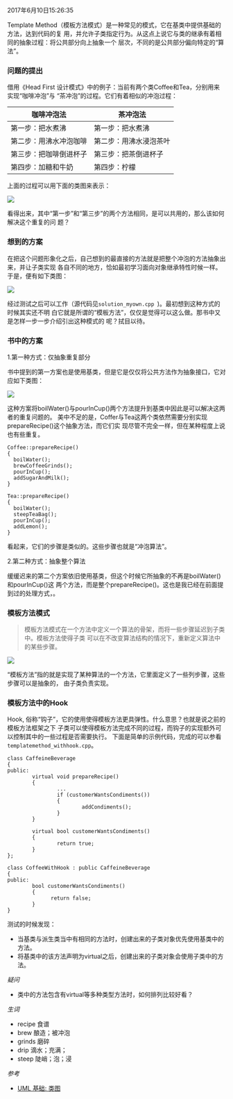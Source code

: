 2017年6月10日15:26:35

Template Method（模板方法模式）是一种常见的模式，它在基类中提供基础的方法，达到代码的复
用，并允许子类指定行为。从这点上说它与类的继承有着相同的抽象过程：将公共部分向上抽象一个
层次，不同的是公共部分偏向特定的“算法”。

### 问题的提出

借用《Head First 设计模式》中的例子：当前有两个类Coffee和Tea，分别用来实现“咖啡冲泡”与
“茶冲泡”的过程。它们有着相似的冲泡过程：

咖啡冲泡法 | 茶冲泡法
---- | ----
第一步：把水煮沸 | 第一步：把水煮沸
第二步：用沸水冲泡咖啡 | 第二步：用沸水浸泡茶叶
第三步：把咖啡倒进杯子 | 第三步：把茶倒进杯子
第四步：加糖和牛奶 | 第四步：柠檬

上面的过程可以用下面的类图来表示：

![](pic/question-class-uml.jpg)

看得出来，其中“第一步”和“第三步”的两个方法相同，是可以共用的，那么该如何解决这个重复的问
题？

### 想到的方案

在把这个问题形象化之后，自己想到的最直接的方法就是把整个冲泡的方法抽象出来，并让子类实现
各自不同的地方，恰如最初学习面向对象继承特性时候一样。于是，便有如下类图：

![](pic/my-class-uml.jpg)

经过测试之后可以工作（源代码见`solution_myown.cpp `)。最初想到这种方式的时候其实还不明
白它就是所谓的“模板方法”，仅仅是觉得可以这么做。那书中又是怎样一步一步介绍引出这种模式的
呢？拭目以待。

### 书中的方案

1.第一种方式：仅抽象重复部分

书中提到的第一方案也是使用基类，但是它是仅仅将公共方法作为抽象接口，它对应如下类图：

![](pic/ex1-class-uml.jpg)

这种方案将boilWater()与pourInCup()两个方法提升到基类中因此是可以解决这两者的重复问题的。
美中不足的是，Coffer与Tea这两个类依然需要分别实现prepareRecipe()这个抽象方法，而它们实
现尽管不完全一样，但在某种程度上说也有些重复。

```
Coffee::prepareRecipe()
{
  boilWater();
  brewCoffeeGrinds();
  pourInCup();
  addSugarAndMilk();  
}

Tea::prepareRecipe()
{
  boilWater();
  steepTeaBag();
  pourInCup();
  addLemon();
}
```

看起来，它们的步骤是类似的。这些步骤也就是“冲泡算法”。

2.第二种方式：抽象整个算法

缓缓迟来的第二个方案依旧使用基类，但这个时候它所抽象的不再是boilWater()和pourInCup()这
两个方法，而是整个prepareRecipe()。这也是我已经在前面提到过的处理方式，。

### 模板方法模式

> 模板方法模式在一个方法中定义一个算法的骨架，而将一些步骤延迟到子类中。模板方法使得子类
> 可以在不改变算法结构的情况下，重新定义算法中的某些步骤。

![](pic/templatemethod-class-uml.jpg)

“模板方法”指的就是实现了某种算法的一个方法，它里面定义了一些列步骤，这些步骤可以是抽象的，
由子类负责实现。

### 模板方法中的Hook

Hook, 俗称“钩子”，它的使用使得模板方法更具弹性。什么意思？也就是说之前的模板方法框架之下
子类可以使得模板方法完成不同的过程，而钩子的实现额外可以控制其中的一些过程是否需要执行。
下面是简单的示例代码，完成的可以参看`templatemethod_withhook.cpp`。

```
class CaffeineBeverage
{
public:
        virtual void prepareRecipe()
        {
                ...
                if (customerWantsCondiments())
                {
                        addCondiments();
                }
        }

        virtual bool customerWantsCondiments()
        {
                return true;
        }
};

class CoffeeWithHook : public CaffeineBeverage
{
public:
        bool customerWantsCondiments()
        {
              return false;                
        }
}
```

测试的时候发现：

- 当基类与派生类当中有相同的方法时，创建出来的子类对象优先使用基类中的方法。
- 将基类中的该方法声明为virtual之后，创建出来的子类对象会使用子类中的方法。


*疑问*
- 类中的方法包含有virtual等多种类型方法时，如何排列比较好看？


*生词*

- recipe 食谱
- brew 酿造；被冲泡
- grinds 磨碎
- drip 滴水；充满；
- steep 陡峭；泡；浸


*参考*

- [UML 基础: 类图](https://www.ibm.com/developerworks/cn/rational/rationaledge/content/feb05/bell/index.html)
